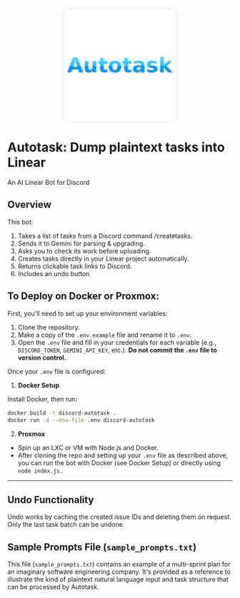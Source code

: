 <div align="center">
  <img src="/Autotask.png" alt="Autotask Logo" style="height: 250px; border-radius: 10px; box-shadow: 0 0 10px 0 rgba(0, 0, 0, 0.1);">
</div>

# Autotask: Dump plaintext tasks into Linear
An AI Linear Bot for Discord

## Overview
This bot:
1. Takes a list of tasks from a Discord command /createtasks.
2. Sends it to Gemini for parsing & upgrading.
3. Asks you to check its work before uploading.
3. Creates tasks directly in your Linear project automatically.
4. Returns clickable task links to Discord.
5. Includes an undo button.

## To Deploy on Docker or Proxmox:

First, you'll need to set up your environment variables:
1. Clone the repository.
2. Make a copy of the `.env.example` file and rename it to `.env`.
3. Open the `.env` file and fill in your credentials for each variable (e.g., `DISCORD_TOKEN`, `GEMINI_API_KEY`, etc.). **Do not commit the `.env` file to version control.**

Once your `.env` file is configured:

1. **Docker Setup**

Install Docker, then run:

```bash
docker build -t discord-autotask .
docker run -d --env-file .env discord-autotask
```

2. **Proxmox**

- Spin up an LXC or VM with Node.js and Docker.
- After cloning the repo and setting up your `.env` file as described above, you can run the bot with Docker (see Docker Setup) or directly using `node index.js`.

---

## Undo Functionality

Undo works by caching the created issue IDs and deleting them on request. Only the last task batch can be undone.

## Sample Prompts File (`sample_prompts.txt`)

This file (`sample_prompts.txt`) contains an example of a multi-sprint plan for an imaginary software engineering company. It's provided as a reference to illustrate the kind of plaintext natural language input and task structure that can be processed by Autotask. 